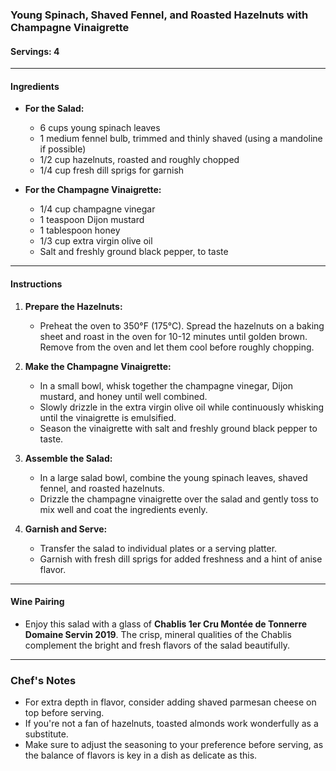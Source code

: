 ### Young Spinach, Shaved Fennel, and Roasted Hazelnuts with Champagne Vinaigrette
#### Servings: 4

---

#### Ingredients
- **For the Salad:**
  - 6 cups young spinach leaves
  - 1 medium fennel bulb, trimmed and thinly shaved (using a mandoline if possible)
  - 1/2 cup hazelnuts, roasted and roughly chopped
  - 1/4 cup fresh dill sprigs for garnish

- **For the Champagne Vinaigrette:**
  - 1/4 cup champagne vinegar
  - 1 teaspoon Dijon mustard
  - 1 tablespoon honey
  - 1/3 cup extra virgin olive oil
  - Salt and freshly ground black pepper, to taste

---

#### Instructions

1. **Prepare the Hazelnuts:**
   - Preheat the oven to 350°F (175°C). Spread the hazelnuts on a baking sheet and roast in the oven for 10-12 minutes until golden brown. Remove from the oven and let them cool before roughly chopping.

2. **Make the Champagne Vinaigrette:**
   - In a small bowl, whisk together the champagne vinegar, Dijon mustard, and honey until well combined.
   - Slowly drizzle in the extra virgin olive oil while continuously whisking until the vinaigrette is emulsified.
   - Season the vinaigrette with salt and freshly ground black pepper to taste.

3. **Assemble the Salad:**
   - In a large salad bowl, combine the young spinach leaves, shaved fennel, and roasted hazelnuts.
   - Drizzle the champagne vinaigrette over the salad and gently toss to mix well and coat the ingredients evenly.

4. **Garnish and Serve:**
   - Transfer the salad to individual plates or a serving platter.
   - Garnish with fresh dill sprigs for added freshness and a hint of anise flavor.

---

#### Wine Pairing
- Enjoy this salad with a glass of **Chablis 1er Cru Montée de Tonnerre Domaine Servin 2019**. The crisp, mineral qualities of the Chablis complement the bright and fresh flavors of the salad beautifully.

---

### Chef's Notes
- For extra depth in flavor, consider adding shaved parmesan cheese on top before serving.
- If you're not a fan of hazelnuts, toasted almonds work wonderfully as a substitute. 
- Make sure to adjust the seasoning to your preference before serving, as the balance of flavors is key in a dish as delicate as this.